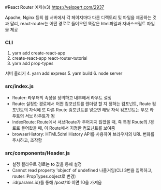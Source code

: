 #React Router 예제(v3)
https://velopert.com/2937

Apache, Nginx 등의 웹 서버에서 각 페이지마다 다른 디렉토리 및 파일을 제공하는 것과 달리, react-router는 어떤 경로로 들어오던 똑같은 html파일과 자바스크립트 파일을 제공

### CLI
1. yarn add create-react-app
2. create-react-app react-router-tutorial
3. yarn add prop-types 
   
서버 올리기
4. yarn add express
5. yarn build
6. node server


### src/index.js
- Router: 라우터의 속성을 정의하고 내부에서 라우트 설정
- Route: 설정한 경로에서 어떤 컴포넌트를 렌더링 할 지 정하는 컴포넌트, Route 컴포넌트의 자식에 또 다른 Route 컴포넌트를 넣으면 해당 자식 컴포넌트는 부모 라우트의 서브 라우트가 됨
- IndexRoute: Route에서 서브Route가 주어지지 않았을 때, 즉 특정 Route의 /경로로 들어왔을 때, 이 Route에서 지정한 컴포넌트를 보여줌
- browserHistory: HTML5dml History API를 사용하여 브라우저의 URL 변화를 주시하고, 조작함

### src/components/Header.js
- 설정 될라우트 경로는 to 값을 통해 설정
- Cannot read property 'object' of undefined 나올거임(CLI 3번을 입력하고, router: PropTypes.object로 변경)
- :id(params.id}를 통해 /post/10 이면 10을 가져옴
